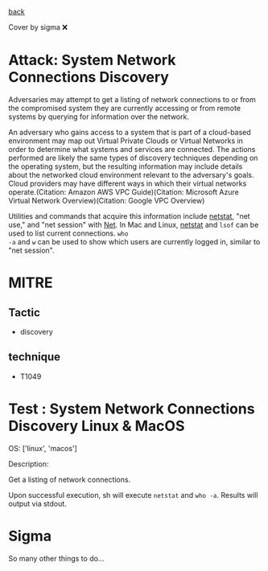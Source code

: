 [back](../index.md)

Cover by sigma :x: 

# Attack: System Network Connections Discovery

 Adversaries may attempt to get a listing of network connections to or from the compromised system they are currently accessing or from remote systems by querying for information over the network. 

An adversary who gains access to a system that is part of a cloud-based environment may map out Virtual Private Clouds or Virtual Networks in order to determine what systems and services are connected. The actions performed are likely the same types of discovery techniques depending on the operating system, but the resulting information may include details about the networked cloud environment relevant to the adversary's goals. Cloud providers may have different ways in which their virtual networks operate.(Citation: Amazon AWS VPC Guide)(Citation: Microsoft Azure Virtual Network Overview)(Citation: Google VPC Overview)

Utilities and commands that acquire this information include [netstat](https://attack.mitre.org/software/S0104), "net use," and "net session" with [Net](https://attack.mitre.org/software/S0039). In Mac and Linux, [netstat](https://attack.mitre.org/software/S0104) and <code>lsof</code> can be used to list current connections. <code>who -a</code> and <code>w</code> can be used to show which users are currently logged in, similar to "net session".

# MITRE
## Tactic
  - discovery

## technique
  - T1049

# Test : System Network Connections Discovery Linux & MacOS

OS: ['linux', 'macos']

Description:

 Get a listing of network connections.

Upon successful execution, sh will execute `netstat` and `who -a`. Results will output via stdout.


# Sigma

 So many other things to do...